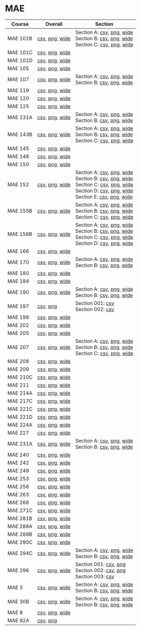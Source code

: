 # MAE

| Course | Overall | Section |
| ------ | ------- | ------- |
| MAE 101B | [csv](https://github.com/UCSD-Historical-Enrollment-Data/2024Spring/blob/main/overall/MAE%20101B.csv), [png](https://raw.githubusercontent.com/UCSD-Historical-Enrollment-Data/2024Spring/main/plot_overall/MAE%20101B.png), [wide](https://raw.githubusercontent.com/UCSD-Historical-Enrollment-Data/2024Spring/main/plot_overall_wide/MAE%20101B.png) | Section A: [csv](https://github.com/UCSD-Historical-Enrollment-Data/2024Spring/blob/main/section/MAE%20101B_A.csv), [png](https://raw.githubusercontent.com/UCSD-Historical-Enrollment-Data/2024Spring/main/plot_section/MAE%20101B_A.png), [wide](https://raw.githubusercontent.com/UCSD-Historical-Enrollment-Data/2024Spring/main/plot_section_wide/MAE%20101B_A.png)<br>Section B: [csv](https://github.com/UCSD-Historical-Enrollment-Data/2024Spring/blob/main/section/MAE%20101B_B.csv), [png](https://raw.githubusercontent.com/UCSD-Historical-Enrollment-Data/2024Spring/main/plot_section/MAE%20101B_B.png), [wide](https://raw.githubusercontent.com/UCSD-Historical-Enrollment-Data/2024Spring/main/plot_section_wide/MAE%20101B_B.png)<br>Section C: [csv](https://github.com/UCSD-Historical-Enrollment-Data/2024Spring/blob/main/section/MAE%20101B_C.csv), [png](https://raw.githubusercontent.com/UCSD-Historical-Enrollment-Data/2024Spring/main/plot_section/MAE%20101B_C.png), [wide](https://raw.githubusercontent.com/UCSD-Historical-Enrollment-Data/2024Spring/main/plot_section_wide/MAE%20101B_C.png) |
| MAE 101C | [csv](https://github.com/UCSD-Historical-Enrollment-Data/2024Spring/blob/main/overall/MAE%20101C.csv), [png](https://raw.githubusercontent.com/UCSD-Historical-Enrollment-Data/2024Spring/main/plot_overall/MAE%20101C.png), [wide](https://raw.githubusercontent.com/UCSD-Historical-Enrollment-Data/2024Spring/main/plot_overall_wide/MAE%20101C.png) |  |
| MAE 101D | [csv](https://github.com/UCSD-Historical-Enrollment-Data/2024Spring/blob/main/overall/MAE%20101D.csv), [png](https://raw.githubusercontent.com/UCSD-Historical-Enrollment-Data/2024Spring/main/plot_overall/MAE%20101D.png), [wide](https://raw.githubusercontent.com/UCSD-Historical-Enrollment-Data/2024Spring/main/plot_overall_wide/MAE%20101D.png) |  |
| MAE 105 | [csv](https://github.com/UCSD-Historical-Enrollment-Data/2024Spring/blob/main/overall/MAE%20105.csv), [png](https://raw.githubusercontent.com/UCSD-Historical-Enrollment-Data/2024Spring/main/plot_overall/MAE%20105.png), [wide](https://raw.githubusercontent.com/UCSD-Historical-Enrollment-Data/2024Spring/main/plot_overall_wide/MAE%20105.png) |  |
| MAE 107 | [csv](https://github.com/UCSD-Historical-Enrollment-Data/2024Spring/blob/main/overall/MAE%20107.csv), [png](https://raw.githubusercontent.com/UCSD-Historical-Enrollment-Data/2024Spring/main/plot_overall/MAE%20107.png), [wide](https://raw.githubusercontent.com/UCSD-Historical-Enrollment-Data/2024Spring/main/plot_overall_wide/MAE%20107.png) | Section A: [csv](https://github.com/UCSD-Historical-Enrollment-Data/2024Spring/blob/main/section/MAE%20107_A.csv), [png](https://raw.githubusercontent.com/UCSD-Historical-Enrollment-Data/2024Spring/main/plot_section/MAE%20107_A.png), [wide](https://raw.githubusercontent.com/UCSD-Historical-Enrollment-Data/2024Spring/main/plot_section_wide/MAE%20107_A.png)<br>Section B: [csv](https://github.com/UCSD-Historical-Enrollment-Data/2024Spring/blob/main/section/MAE%20107_B.csv), [png](https://raw.githubusercontent.com/UCSD-Historical-Enrollment-Data/2024Spring/main/plot_section/MAE%20107_B.png), [wide](https://raw.githubusercontent.com/UCSD-Historical-Enrollment-Data/2024Spring/main/plot_section_wide/MAE%20107_B.png) |
| MAE 119 | [csv](https://github.com/UCSD-Historical-Enrollment-Data/2024Spring/blob/main/overall/MAE%20119.csv), [png](https://raw.githubusercontent.com/UCSD-Historical-Enrollment-Data/2024Spring/main/plot_overall/MAE%20119.png), [wide](https://raw.githubusercontent.com/UCSD-Historical-Enrollment-Data/2024Spring/main/plot_overall_wide/MAE%20119.png) |  |
| MAE 120 | [csv](https://github.com/UCSD-Historical-Enrollment-Data/2024Spring/blob/main/overall/MAE%20120.csv), [png](https://raw.githubusercontent.com/UCSD-Historical-Enrollment-Data/2024Spring/main/plot_overall/MAE%20120.png), [wide](https://raw.githubusercontent.com/UCSD-Historical-Enrollment-Data/2024Spring/main/plot_overall_wide/MAE%20120.png) |  |
| MAE 125 | [csv](https://github.com/UCSD-Historical-Enrollment-Data/2024Spring/blob/main/overall/MAE%20125.csv), [png](https://raw.githubusercontent.com/UCSD-Historical-Enrollment-Data/2024Spring/main/plot_overall/MAE%20125.png), [wide](https://raw.githubusercontent.com/UCSD-Historical-Enrollment-Data/2024Spring/main/plot_overall_wide/MAE%20125.png) |  |
| MAE 131A | [csv](https://github.com/UCSD-Historical-Enrollment-Data/2024Spring/blob/main/overall/MAE%20131A.csv), [png](https://raw.githubusercontent.com/UCSD-Historical-Enrollment-Data/2024Spring/main/plot_overall/MAE%20131A.png), [wide](https://raw.githubusercontent.com/UCSD-Historical-Enrollment-Data/2024Spring/main/plot_overall_wide/MAE%20131A.png) | Section A: [csv](https://github.com/UCSD-Historical-Enrollment-Data/2024Spring/blob/main/section/MAE%20131A_A.csv), [png](https://raw.githubusercontent.com/UCSD-Historical-Enrollment-Data/2024Spring/main/plot_section/MAE%20131A_A.png), [wide](https://raw.githubusercontent.com/UCSD-Historical-Enrollment-Data/2024Spring/main/plot_section_wide/MAE%20131A_A.png)<br>Section B: [csv](https://github.com/UCSD-Historical-Enrollment-Data/2024Spring/blob/main/section/MAE%20131A_B.csv), [png](https://raw.githubusercontent.com/UCSD-Historical-Enrollment-Data/2024Spring/main/plot_section/MAE%20131A_B.png), [wide](https://raw.githubusercontent.com/UCSD-Historical-Enrollment-Data/2024Spring/main/plot_section_wide/MAE%20131A_B.png) |
| MAE 143B | [csv](https://github.com/UCSD-Historical-Enrollment-Data/2024Spring/blob/main/overall/MAE%20143B.csv), [png](https://raw.githubusercontent.com/UCSD-Historical-Enrollment-Data/2024Spring/main/plot_overall/MAE%20143B.png), [wide](https://raw.githubusercontent.com/UCSD-Historical-Enrollment-Data/2024Spring/main/plot_overall_wide/MAE%20143B.png) | Section A: [csv](https://github.com/UCSD-Historical-Enrollment-Data/2024Spring/blob/main/section/MAE%20143B_A.csv), [png](https://raw.githubusercontent.com/UCSD-Historical-Enrollment-Data/2024Spring/main/plot_section/MAE%20143B_A.png), [wide](https://raw.githubusercontent.com/UCSD-Historical-Enrollment-Data/2024Spring/main/plot_section_wide/MAE%20143B_A.png)<br>Section B: [csv](https://github.com/UCSD-Historical-Enrollment-Data/2024Spring/blob/main/section/MAE%20143B_B.csv), [png](https://raw.githubusercontent.com/UCSD-Historical-Enrollment-Data/2024Spring/main/plot_section/MAE%20143B_B.png), [wide](https://raw.githubusercontent.com/UCSD-Historical-Enrollment-Data/2024Spring/main/plot_section_wide/MAE%20143B_B.png)<br>Section C: [csv](https://github.com/UCSD-Historical-Enrollment-Data/2024Spring/blob/main/section/MAE%20143B_C.csv), [png](https://raw.githubusercontent.com/UCSD-Historical-Enrollment-Data/2024Spring/main/plot_section/MAE%20143B_C.png), [wide](https://raw.githubusercontent.com/UCSD-Historical-Enrollment-Data/2024Spring/main/plot_section_wide/MAE%20143B_C.png) |
| MAE 145 | [csv](https://github.com/UCSD-Historical-Enrollment-Data/2024Spring/blob/main/overall/MAE%20145.csv), [png](https://raw.githubusercontent.com/UCSD-Historical-Enrollment-Data/2024Spring/main/plot_overall/MAE%20145.png), [wide](https://raw.githubusercontent.com/UCSD-Historical-Enrollment-Data/2024Spring/main/plot_overall_wide/MAE%20145.png) |  |
| MAE 148 | [csv](https://github.com/UCSD-Historical-Enrollment-Data/2024Spring/blob/main/overall/MAE%20148.csv), [png](https://raw.githubusercontent.com/UCSD-Historical-Enrollment-Data/2024Spring/main/plot_overall/MAE%20148.png), [wide](https://raw.githubusercontent.com/UCSD-Historical-Enrollment-Data/2024Spring/main/plot_overall_wide/MAE%20148.png) |  |
| MAE 150 | [csv](https://github.com/UCSD-Historical-Enrollment-Data/2024Spring/blob/main/overall/MAE%20150.csv), [png](https://raw.githubusercontent.com/UCSD-Historical-Enrollment-Data/2024Spring/main/plot_overall/MAE%20150.png), [wide](https://raw.githubusercontent.com/UCSD-Historical-Enrollment-Data/2024Spring/main/plot_overall_wide/MAE%20150.png) |  |
| MAE 152 | [csv](https://github.com/UCSD-Historical-Enrollment-Data/2024Spring/blob/main/overall/MAE%20152.csv), [png](https://raw.githubusercontent.com/UCSD-Historical-Enrollment-Data/2024Spring/main/plot_overall/MAE%20152.png), [wide](https://raw.githubusercontent.com/UCSD-Historical-Enrollment-Data/2024Spring/main/plot_overall_wide/MAE%20152.png) | Section A: [csv](https://github.com/UCSD-Historical-Enrollment-Data/2024Spring/blob/main/section/MAE%20152_A.csv), [png](https://raw.githubusercontent.com/UCSD-Historical-Enrollment-Data/2024Spring/main/plot_section/MAE%20152_A.png), [wide](https://raw.githubusercontent.com/UCSD-Historical-Enrollment-Data/2024Spring/main/plot_section_wide/MAE%20152_A.png)<br>Section B: [csv](https://github.com/UCSD-Historical-Enrollment-Data/2024Spring/blob/main/section/MAE%20152_B.csv), [png](https://raw.githubusercontent.com/UCSD-Historical-Enrollment-Data/2024Spring/main/plot_section/MAE%20152_B.png), [wide](https://raw.githubusercontent.com/UCSD-Historical-Enrollment-Data/2024Spring/main/plot_section_wide/MAE%20152_B.png)<br>Section C: [csv](https://github.com/UCSD-Historical-Enrollment-Data/2024Spring/blob/main/section/MAE%20152_C.csv), [png](https://raw.githubusercontent.com/UCSD-Historical-Enrollment-Data/2024Spring/main/plot_section/MAE%20152_C.png), [wide](https://raw.githubusercontent.com/UCSD-Historical-Enrollment-Data/2024Spring/main/plot_section_wide/MAE%20152_C.png)<br>Section D: [csv](https://github.com/UCSD-Historical-Enrollment-Data/2024Spring/blob/main/section/MAE%20152_D.csv), [png](https://raw.githubusercontent.com/UCSD-Historical-Enrollment-Data/2024Spring/main/plot_section/MAE%20152_D.png), [wide](https://raw.githubusercontent.com/UCSD-Historical-Enrollment-Data/2024Spring/main/plot_section_wide/MAE%20152_D.png)<br>Section E: [csv](https://github.com/UCSD-Historical-Enrollment-Data/2024Spring/blob/main/section/MAE%20152_E.csv), [png](https://raw.githubusercontent.com/UCSD-Historical-Enrollment-Data/2024Spring/main/plot_section/MAE%20152_E.png), [wide](https://raw.githubusercontent.com/UCSD-Historical-Enrollment-Data/2024Spring/main/plot_section_wide/MAE%20152_E.png) |
| MAE 155B | [csv](https://github.com/UCSD-Historical-Enrollment-Data/2024Spring/blob/main/overall/MAE%20155B.csv), [png](https://raw.githubusercontent.com/UCSD-Historical-Enrollment-Data/2024Spring/main/plot_overall/MAE%20155B.png), [wide](https://raw.githubusercontent.com/UCSD-Historical-Enrollment-Data/2024Spring/main/plot_overall_wide/MAE%20155B.png) | Section A: [csv](https://github.com/UCSD-Historical-Enrollment-Data/2024Spring/blob/main/section/MAE%20155B_A.csv), [png](https://raw.githubusercontent.com/UCSD-Historical-Enrollment-Data/2024Spring/main/plot_section/MAE%20155B_A.png), [wide](https://raw.githubusercontent.com/UCSD-Historical-Enrollment-Data/2024Spring/main/plot_section_wide/MAE%20155B_A.png)<br>Section B: [csv](https://github.com/UCSD-Historical-Enrollment-Data/2024Spring/blob/main/section/MAE%20155B_B.csv), [png](https://raw.githubusercontent.com/UCSD-Historical-Enrollment-Data/2024Spring/main/plot_section/MAE%20155B_B.png), [wide](https://raw.githubusercontent.com/UCSD-Historical-Enrollment-Data/2024Spring/main/plot_section_wide/MAE%20155B_B.png)<br>Section C: [csv](https://github.com/UCSD-Historical-Enrollment-Data/2024Spring/blob/main/section/MAE%20155B_C.csv), [png](https://raw.githubusercontent.com/UCSD-Historical-Enrollment-Data/2024Spring/main/plot_section/MAE%20155B_C.png), [wide](https://raw.githubusercontent.com/UCSD-Historical-Enrollment-Data/2024Spring/main/plot_section_wide/MAE%20155B_C.png) |
| MAE 156B | [csv](https://github.com/UCSD-Historical-Enrollment-Data/2024Spring/blob/main/overall/MAE%20156B.csv), [png](https://raw.githubusercontent.com/UCSD-Historical-Enrollment-Data/2024Spring/main/plot_overall/MAE%20156B.png), [wide](https://raw.githubusercontent.com/UCSD-Historical-Enrollment-Data/2024Spring/main/plot_overall_wide/MAE%20156B.png) | Section A: [csv](https://github.com/UCSD-Historical-Enrollment-Data/2024Spring/blob/main/section/MAE%20156B_A.csv), [png](https://raw.githubusercontent.com/UCSD-Historical-Enrollment-Data/2024Spring/main/plot_section/MAE%20156B_A.png), [wide](https://raw.githubusercontent.com/UCSD-Historical-Enrollment-Data/2024Spring/main/plot_section_wide/MAE%20156B_A.png)<br>Section B: [csv](https://github.com/UCSD-Historical-Enrollment-Data/2024Spring/blob/main/section/MAE%20156B_B.csv), [png](https://raw.githubusercontent.com/UCSD-Historical-Enrollment-Data/2024Spring/main/plot_section/MAE%20156B_B.png), [wide](https://raw.githubusercontent.com/UCSD-Historical-Enrollment-Data/2024Spring/main/plot_section_wide/MAE%20156B_B.png)<br>Section C: [csv](https://github.com/UCSD-Historical-Enrollment-Data/2024Spring/blob/main/section/MAE%20156B_C.csv), [png](https://raw.githubusercontent.com/UCSD-Historical-Enrollment-Data/2024Spring/main/plot_section/MAE%20156B_C.png), [wide](https://raw.githubusercontent.com/UCSD-Historical-Enrollment-Data/2024Spring/main/plot_section_wide/MAE%20156B_C.png)<br>Section D: [csv](https://github.com/UCSD-Historical-Enrollment-Data/2024Spring/blob/main/section/MAE%20156B_D.csv), [png](https://raw.githubusercontent.com/UCSD-Historical-Enrollment-Data/2024Spring/main/plot_section/MAE%20156B_D.png), [wide](https://raw.githubusercontent.com/UCSD-Historical-Enrollment-Data/2024Spring/main/plot_section_wide/MAE%20156B_D.png) |
| MAE 166 | [csv](https://github.com/UCSD-Historical-Enrollment-Data/2024Spring/blob/main/overall/MAE%20166.csv), [png](https://raw.githubusercontent.com/UCSD-Historical-Enrollment-Data/2024Spring/main/plot_overall/MAE%20166.png), [wide](https://raw.githubusercontent.com/UCSD-Historical-Enrollment-Data/2024Spring/main/plot_overall_wide/MAE%20166.png) |  |
| MAE 170 | [csv](https://github.com/UCSD-Historical-Enrollment-Data/2024Spring/blob/main/overall/MAE%20170.csv), [png](https://raw.githubusercontent.com/UCSD-Historical-Enrollment-Data/2024Spring/main/plot_overall/MAE%20170.png), [wide](https://raw.githubusercontent.com/UCSD-Historical-Enrollment-Data/2024Spring/main/plot_overall_wide/MAE%20170.png) | Section A: [csv](https://github.com/UCSD-Historical-Enrollment-Data/2024Spring/blob/main/section/MAE%20170_A.csv), [png](https://raw.githubusercontent.com/UCSD-Historical-Enrollment-Data/2024Spring/main/plot_section/MAE%20170_A.png), [wide](https://raw.githubusercontent.com/UCSD-Historical-Enrollment-Data/2024Spring/main/plot_section_wide/MAE%20170_A.png)<br>Section B: [csv](https://github.com/UCSD-Historical-Enrollment-Data/2024Spring/blob/main/section/MAE%20170_B.csv), [png](https://raw.githubusercontent.com/UCSD-Historical-Enrollment-Data/2024Spring/main/plot_section/MAE%20170_B.png), [wide](https://raw.githubusercontent.com/UCSD-Historical-Enrollment-Data/2024Spring/main/plot_section_wide/MAE%20170_B.png) |
| MAE 180 | [csv](https://github.com/UCSD-Historical-Enrollment-Data/2024Spring/blob/main/overall/MAE%20180.csv), [png](https://raw.githubusercontent.com/UCSD-Historical-Enrollment-Data/2024Spring/main/plot_overall/MAE%20180.png), [wide](https://raw.githubusercontent.com/UCSD-Historical-Enrollment-Data/2024Spring/main/plot_overall_wide/MAE%20180.png) |  |
| MAE 184 | [csv](https://github.com/UCSD-Historical-Enrollment-Data/2024Spring/blob/main/overall/MAE%20184.csv), [png](https://raw.githubusercontent.com/UCSD-Historical-Enrollment-Data/2024Spring/main/plot_overall/MAE%20184.png), [wide](https://raw.githubusercontent.com/UCSD-Historical-Enrollment-Data/2024Spring/main/plot_overall_wide/MAE%20184.png) |  |
| MAE 190 | [csv](https://github.com/UCSD-Historical-Enrollment-Data/2024Spring/blob/main/overall/MAE%20190.csv), [png](https://raw.githubusercontent.com/UCSD-Historical-Enrollment-Data/2024Spring/main/plot_overall/MAE%20190.png), [wide](https://raw.githubusercontent.com/UCSD-Historical-Enrollment-Data/2024Spring/main/plot_overall_wide/MAE%20190.png) | Section A: [csv](https://github.com/UCSD-Historical-Enrollment-Data/2024Spring/blob/main/section/MAE%20190_A.csv), [png](https://raw.githubusercontent.com/UCSD-Historical-Enrollment-Data/2024Spring/main/plot_section/MAE%20190_A.png), [wide](https://raw.githubusercontent.com/UCSD-Historical-Enrollment-Data/2024Spring/main/plot_section_wide/MAE%20190_A.png)<br>Section B: [csv](https://github.com/UCSD-Historical-Enrollment-Data/2024Spring/blob/main/section/MAE%20190_B.csv), [png](https://raw.githubusercontent.com/UCSD-Historical-Enrollment-Data/2024Spring/main/plot_section/MAE%20190_B.png), [wide](https://raw.githubusercontent.com/UCSD-Historical-Enrollment-Data/2024Spring/main/plot_section_wide/MAE%20190_B.png) |
| MAE 197 | [csv](https://github.com/UCSD-Historical-Enrollment-Data/2024Spring/blob/main/overall/MAE%20197.csv), [png](https://raw.githubusercontent.com/UCSD-Historical-Enrollment-Data/2024Spring/main/plot_overall/MAE%20197.png) | Section 001: [csv](https://github.com/UCSD-Historical-Enrollment-Data/2024Spring/blob/main/section/MAE%20197_001.csv)<br>Section 002: [csv](https://github.com/UCSD-Historical-Enrollment-Data/2024Spring/blob/main/section/MAE%20197_002.csv) |
| MAE 198 | [csv](https://github.com/UCSD-Historical-Enrollment-Data/2024Spring/blob/main/overall/MAE%20198.csv), [png](https://raw.githubusercontent.com/UCSD-Historical-Enrollment-Data/2024Spring/main/plot_overall/MAE%20198.png), [wide](https://raw.githubusercontent.com/UCSD-Historical-Enrollment-Data/2024Spring/main/plot_overall_wide/MAE%20198.png) |  |
| MAE 202 | [csv](https://github.com/UCSD-Historical-Enrollment-Data/2024Spring/blob/main/overall/MAE%20202.csv), [png](https://raw.githubusercontent.com/UCSD-Historical-Enrollment-Data/2024Spring/main/plot_overall/MAE%20202.png), [wide](https://raw.githubusercontent.com/UCSD-Historical-Enrollment-Data/2024Spring/main/plot_overall_wide/MAE%20202.png) |  |
| MAE 205 | [csv](https://github.com/UCSD-Historical-Enrollment-Data/2024Spring/blob/main/overall/MAE%20205.csv), [png](https://raw.githubusercontent.com/UCSD-Historical-Enrollment-Data/2024Spring/main/plot_overall/MAE%20205.png), [wide](https://raw.githubusercontent.com/UCSD-Historical-Enrollment-Data/2024Spring/main/plot_overall_wide/MAE%20205.png) |  |
| MAE 207 | [csv](https://github.com/UCSD-Historical-Enrollment-Data/2024Spring/blob/main/overall/MAE%20207.csv), [png](https://raw.githubusercontent.com/UCSD-Historical-Enrollment-Data/2024Spring/main/plot_overall/MAE%20207.png), [wide](https://raw.githubusercontent.com/UCSD-Historical-Enrollment-Data/2024Spring/main/plot_overall_wide/MAE%20207.png) | Section A: [csv](https://github.com/UCSD-Historical-Enrollment-Data/2024Spring/blob/main/section/MAE%20207_A.csv), [png](https://raw.githubusercontent.com/UCSD-Historical-Enrollment-Data/2024Spring/main/plot_section/MAE%20207_A.png), [wide](https://raw.githubusercontent.com/UCSD-Historical-Enrollment-Data/2024Spring/main/plot_section_wide/MAE%20207_A.png)<br>Section B: [csv](https://github.com/UCSD-Historical-Enrollment-Data/2024Spring/blob/main/section/MAE%20207_B.csv), [png](https://raw.githubusercontent.com/UCSD-Historical-Enrollment-Data/2024Spring/main/plot_section/MAE%20207_B.png), [wide](https://raw.githubusercontent.com/UCSD-Historical-Enrollment-Data/2024Spring/main/plot_section_wide/MAE%20207_B.png)<br>Section C: [csv](https://github.com/UCSD-Historical-Enrollment-Data/2024Spring/blob/main/section/MAE%20207_C.csv), [png](https://raw.githubusercontent.com/UCSD-Historical-Enrollment-Data/2024Spring/main/plot_section/MAE%20207_C.png), [wide](https://raw.githubusercontent.com/UCSD-Historical-Enrollment-Data/2024Spring/main/plot_section_wide/MAE%20207_C.png) |
| MAE 208 | [csv](https://github.com/UCSD-Historical-Enrollment-Data/2024Spring/blob/main/overall/MAE%20208.csv), [png](https://raw.githubusercontent.com/UCSD-Historical-Enrollment-Data/2024Spring/main/plot_overall/MAE%20208.png), [wide](https://raw.githubusercontent.com/UCSD-Historical-Enrollment-Data/2024Spring/main/plot_overall_wide/MAE%20208.png) |  |
| MAE 209 | [csv](https://github.com/UCSD-Historical-Enrollment-Data/2024Spring/blob/main/overall/MAE%20209.csv), [png](https://raw.githubusercontent.com/UCSD-Historical-Enrollment-Data/2024Spring/main/plot_overall/MAE%20209.png), [wide](https://raw.githubusercontent.com/UCSD-Historical-Enrollment-Data/2024Spring/main/plot_overall_wide/MAE%20209.png) |  |
| MAE 210C | [csv](https://github.com/UCSD-Historical-Enrollment-Data/2024Spring/blob/main/overall/MAE%20210C.csv), [png](https://raw.githubusercontent.com/UCSD-Historical-Enrollment-Data/2024Spring/main/plot_overall/MAE%20210C.png), [wide](https://raw.githubusercontent.com/UCSD-Historical-Enrollment-Data/2024Spring/main/plot_overall_wide/MAE%20210C.png) |  |
| MAE 211 | [csv](https://github.com/UCSD-Historical-Enrollment-Data/2024Spring/blob/main/overall/MAE%20211.csv), [png](https://raw.githubusercontent.com/UCSD-Historical-Enrollment-Data/2024Spring/main/plot_overall/MAE%20211.png), [wide](https://raw.githubusercontent.com/UCSD-Historical-Enrollment-Data/2024Spring/main/plot_overall_wide/MAE%20211.png) |  |
| MAE 214A | [csv](https://github.com/UCSD-Historical-Enrollment-Data/2024Spring/blob/main/overall/MAE%20214A.csv), [png](https://raw.githubusercontent.com/UCSD-Historical-Enrollment-Data/2024Spring/main/plot_overall/MAE%20214A.png), [wide](https://raw.githubusercontent.com/UCSD-Historical-Enrollment-Data/2024Spring/main/plot_overall_wide/MAE%20214A.png) |  |
| MAE 217C | [csv](https://github.com/UCSD-Historical-Enrollment-Data/2024Spring/blob/main/overall/MAE%20217C.csv), [png](https://raw.githubusercontent.com/UCSD-Historical-Enrollment-Data/2024Spring/main/plot_overall/MAE%20217C.png), [wide](https://raw.githubusercontent.com/UCSD-Historical-Enrollment-Data/2024Spring/main/plot_overall_wide/MAE%20217C.png) |  |
| MAE 221C | [csv](https://github.com/UCSD-Historical-Enrollment-Data/2024Spring/blob/main/overall/MAE%20221C.csv), [png](https://raw.githubusercontent.com/UCSD-Historical-Enrollment-Data/2024Spring/main/plot_overall/MAE%20221C.png), [wide](https://raw.githubusercontent.com/UCSD-Historical-Enrollment-Data/2024Spring/main/plot_overall_wide/MAE%20221C.png) |  |
| MAE 221D | [csv](https://github.com/UCSD-Historical-Enrollment-Data/2024Spring/blob/main/overall/MAE%20221D.csv), [png](https://raw.githubusercontent.com/UCSD-Historical-Enrollment-Data/2024Spring/main/plot_overall/MAE%20221D.png), [wide](https://raw.githubusercontent.com/UCSD-Historical-Enrollment-Data/2024Spring/main/plot_overall_wide/MAE%20221D.png) |  |
| MAE 224A | [csv](https://github.com/UCSD-Historical-Enrollment-Data/2024Spring/blob/main/overall/MAE%20224A.csv), [png](https://raw.githubusercontent.com/UCSD-Historical-Enrollment-Data/2024Spring/main/plot_overall/MAE%20224A.png), [wide](https://raw.githubusercontent.com/UCSD-Historical-Enrollment-Data/2024Spring/main/plot_overall_wide/MAE%20224A.png) |  |
| MAE 227 | [csv](https://github.com/UCSD-Historical-Enrollment-Data/2024Spring/blob/main/overall/MAE%20227.csv), [png](https://raw.githubusercontent.com/UCSD-Historical-Enrollment-Data/2024Spring/main/plot_overall/MAE%20227.png), [wide](https://raw.githubusercontent.com/UCSD-Historical-Enrollment-Data/2024Spring/main/plot_overall_wide/MAE%20227.png) |  |
| MAE 231A | [csv](https://github.com/UCSD-Historical-Enrollment-Data/2024Spring/blob/main/overall/MAE%20231A.csv), [png](https://raw.githubusercontent.com/UCSD-Historical-Enrollment-Data/2024Spring/main/plot_overall/MAE%20231A.png), [wide](https://raw.githubusercontent.com/UCSD-Historical-Enrollment-Data/2024Spring/main/plot_overall_wide/MAE%20231A.png) | Section A: [csv](https://github.com/UCSD-Historical-Enrollment-Data/2024Spring/blob/main/section/MAE%20231A_A.csv), [png](https://raw.githubusercontent.com/UCSD-Historical-Enrollment-Data/2024Spring/main/plot_section/MAE%20231A_A.png), [wide](https://raw.githubusercontent.com/UCSD-Historical-Enrollment-Data/2024Spring/main/plot_section_wide/MAE%20231A_A.png)<br>Section B: [csv](https://github.com/UCSD-Historical-Enrollment-Data/2024Spring/blob/main/section/MAE%20231A_B.csv), [png](https://raw.githubusercontent.com/UCSD-Historical-Enrollment-Data/2024Spring/main/plot_section/MAE%20231A_B.png), [wide](https://raw.githubusercontent.com/UCSD-Historical-Enrollment-Data/2024Spring/main/plot_section_wide/MAE%20231A_B.png) |
| MAE 240 | [csv](https://github.com/UCSD-Historical-Enrollment-Data/2024Spring/blob/main/overall/MAE%20240.csv), [png](https://raw.githubusercontent.com/UCSD-Historical-Enrollment-Data/2024Spring/main/plot_overall/MAE%20240.png), [wide](https://raw.githubusercontent.com/UCSD-Historical-Enrollment-Data/2024Spring/main/plot_overall_wide/MAE%20240.png) |  |
| MAE 242 | [csv](https://github.com/UCSD-Historical-Enrollment-Data/2024Spring/blob/main/overall/MAE%20242.csv), [png](https://raw.githubusercontent.com/UCSD-Historical-Enrollment-Data/2024Spring/main/plot_overall/MAE%20242.png), [wide](https://raw.githubusercontent.com/UCSD-Historical-Enrollment-Data/2024Spring/main/plot_overall_wide/MAE%20242.png) |  |
| MAE 249 | [csv](https://github.com/UCSD-Historical-Enrollment-Data/2024Spring/blob/main/overall/MAE%20249.csv), [png](https://raw.githubusercontent.com/UCSD-Historical-Enrollment-Data/2024Spring/main/plot_overall/MAE%20249.png), [wide](https://raw.githubusercontent.com/UCSD-Historical-Enrollment-Data/2024Spring/main/plot_overall_wide/MAE%20249.png) |  |
| MAE 253 | [csv](https://github.com/UCSD-Historical-Enrollment-Data/2024Spring/blob/main/overall/MAE%20253.csv), [png](https://raw.githubusercontent.com/UCSD-Historical-Enrollment-Data/2024Spring/main/plot_overall/MAE%20253.png), [wide](https://raw.githubusercontent.com/UCSD-Historical-Enrollment-Data/2024Spring/main/plot_overall_wide/MAE%20253.png) |  |
| MAE 256 | [csv](https://github.com/UCSD-Historical-Enrollment-Data/2024Spring/blob/main/overall/MAE%20256.csv), [png](https://raw.githubusercontent.com/UCSD-Historical-Enrollment-Data/2024Spring/main/plot_overall/MAE%20256.png), [wide](https://raw.githubusercontent.com/UCSD-Historical-Enrollment-Data/2024Spring/main/plot_overall_wide/MAE%20256.png) |  |
| MAE 263 | [csv](https://github.com/UCSD-Historical-Enrollment-Data/2024Spring/blob/main/overall/MAE%20263.csv), [png](https://raw.githubusercontent.com/UCSD-Historical-Enrollment-Data/2024Spring/main/plot_overall/MAE%20263.png), [wide](https://raw.githubusercontent.com/UCSD-Historical-Enrollment-Data/2024Spring/main/plot_overall_wide/MAE%20263.png) |  |
| MAE 266 | [csv](https://github.com/UCSD-Historical-Enrollment-Data/2024Spring/blob/main/overall/MAE%20266.csv), [png](https://raw.githubusercontent.com/UCSD-Historical-Enrollment-Data/2024Spring/main/plot_overall/MAE%20266.png), [wide](https://raw.githubusercontent.com/UCSD-Historical-Enrollment-Data/2024Spring/main/plot_overall_wide/MAE%20266.png) |  |
| MAE 271C | [csv](https://github.com/UCSD-Historical-Enrollment-Data/2024Spring/blob/main/overall/MAE%20271C.csv), [png](https://raw.githubusercontent.com/UCSD-Historical-Enrollment-Data/2024Spring/main/plot_overall/MAE%20271C.png), [wide](https://raw.githubusercontent.com/UCSD-Historical-Enrollment-Data/2024Spring/main/plot_overall_wide/MAE%20271C.png) |  |
| MAE 281B | [csv](https://github.com/UCSD-Historical-Enrollment-Data/2024Spring/blob/main/overall/MAE%20281B.csv), [png](https://raw.githubusercontent.com/UCSD-Historical-Enrollment-Data/2024Spring/main/plot_overall/MAE%20281B.png), [wide](https://raw.githubusercontent.com/UCSD-Historical-Enrollment-Data/2024Spring/main/plot_overall_wide/MAE%20281B.png) |  |
| MAE 288A | [csv](https://github.com/UCSD-Historical-Enrollment-Data/2024Spring/blob/main/overall/MAE%20288A.csv), [png](https://raw.githubusercontent.com/UCSD-Historical-Enrollment-Data/2024Spring/main/plot_overall/MAE%20288A.png), [wide](https://raw.githubusercontent.com/UCSD-Historical-Enrollment-Data/2024Spring/main/plot_overall_wide/MAE%20288A.png) |  |
| MAE 288B | [csv](https://github.com/UCSD-Historical-Enrollment-Data/2024Spring/blob/main/overall/MAE%20288B.csv), [png](https://raw.githubusercontent.com/UCSD-Historical-Enrollment-Data/2024Spring/main/plot_overall/MAE%20288B.png), [wide](https://raw.githubusercontent.com/UCSD-Historical-Enrollment-Data/2024Spring/main/plot_overall_wide/MAE%20288B.png) |  |
| MAE 290C | [csv](https://github.com/UCSD-Historical-Enrollment-Data/2024Spring/blob/main/overall/MAE%20290C.csv), [png](https://raw.githubusercontent.com/UCSD-Historical-Enrollment-Data/2024Spring/main/plot_overall/MAE%20290C.png), [wide](https://raw.githubusercontent.com/UCSD-Historical-Enrollment-Data/2024Spring/main/plot_overall_wide/MAE%20290C.png) |  |
| MAE 294C | [csv](https://github.com/UCSD-Historical-Enrollment-Data/2024Spring/blob/main/overall/MAE%20294C.csv), [png](https://raw.githubusercontent.com/UCSD-Historical-Enrollment-Data/2024Spring/main/plot_overall/MAE%20294C.png), [wide](https://raw.githubusercontent.com/UCSD-Historical-Enrollment-Data/2024Spring/main/plot_overall_wide/MAE%20294C.png) | Section A: [csv](https://github.com/UCSD-Historical-Enrollment-Data/2024Spring/blob/main/section/MAE%20294C_A.csv), [png](https://raw.githubusercontent.com/UCSD-Historical-Enrollment-Data/2024Spring/main/plot_section/MAE%20294C_A.png), [wide](https://raw.githubusercontent.com/UCSD-Historical-Enrollment-Data/2024Spring/main/plot_section_wide/MAE%20294C_A.png)<br>Section B: [csv](https://github.com/UCSD-Historical-Enrollment-Data/2024Spring/blob/main/section/MAE%20294C_B.csv), [png](https://raw.githubusercontent.com/UCSD-Historical-Enrollment-Data/2024Spring/main/plot_section/MAE%20294C_B.png), [wide](https://raw.githubusercontent.com/UCSD-Historical-Enrollment-Data/2024Spring/main/plot_section_wide/MAE%20294C_B.png) |
| MAE 296 | [csv](https://github.com/UCSD-Historical-Enrollment-Data/2024Spring/blob/main/overall/MAE%20296.csv), [png](https://raw.githubusercontent.com/UCSD-Historical-Enrollment-Data/2024Spring/main/plot_overall/MAE%20296.png), [wide](https://raw.githubusercontent.com/UCSD-Historical-Enrollment-Data/2024Spring/main/plot_overall_wide/MAE%20296.png) | Section 001: [csv](https://github.com/UCSD-Historical-Enrollment-Data/2024Spring/blob/main/section/MAE%20296_001.csv), [png](https://raw.githubusercontent.com/UCSD-Historical-Enrollment-Data/2024Spring/main/plot_section/MAE%20296_001.png)<br>Section 002: [csv](https://github.com/UCSD-Historical-Enrollment-Data/2024Spring/blob/main/section/MAE%20296_002.csv), [png](https://raw.githubusercontent.com/UCSD-Historical-Enrollment-Data/2024Spring/main/plot_section/MAE%20296_002.png)<br>Section 003: [csv](https://github.com/UCSD-Historical-Enrollment-Data/2024Spring/blob/main/section/MAE%20296_003.csv) |
| MAE 3 | [csv](https://github.com/UCSD-Historical-Enrollment-Data/2024Spring/blob/main/overall/MAE%203.csv), [png](https://raw.githubusercontent.com/UCSD-Historical-Enrollment-Data/2024Spring/main/plot_overall/MAE%203.png), [wide](https://raw.githubusercontent.com/UCSD-Historical-Enrollment-Data/2024Spring/main/plot_overall_wide/MAE%203.png) | Section A: [csv](https://github.com/UCSD-Historical-Enrollment-Data/2024Spring/blob/main/section/MAE%203_A.csv), [png](https://raw.githubusercontent.com/UCSD-Historical-Enrollment-Data/2024Spring/main/plot_section/MAE%203_A.png), [wide](https://raw.githubusercontent.com/UCSD-Historical-Enrollment-Data/2024Spring/main/plot_section_wide/MAE%203_A.png)<br>Section B: [csv](https://github.com/UCSD-Historical-Enrollment-Data/2024Spring/blob/main/section/MAE%203_B.csv), [png](https://raw.githubusercontent.com/UCSD-Historical-Enrollment-Data/2024Spring/main/plot_section/MAE%203_B.png), [wide](https://raw.githubusercontent.com/UCSD-Historical-Enrollment-Data/2024Spring/main/plot_section_wide/MAE%203_B.png) |
| MAE 30B | [csv](https://github.com/UCSD-Historical-Enrollment-Data/2024Spring/blob/main/overall/MAE%2030B.csv), [png](https://raw.githubusercontent.com/UCSD-Historical-Enrollment-Data/2024Spring/main/plot_overall/MAE%2030B.png), [wide](https://raw.githubusercontent.com/UCSD-Historical-Enrollment-Data/2024Spring/main/plot_overall_wide/MAE%2030B.png) | Section A: [csv](https://github.com/UCSD-Historical-Enrollment-Data/2024Spring/blob/main/section/MAE%2030B_A.csv), [png](https://raw.githubusercontent.com/UCSD-Historical-Enrollment-Data/2024Spring/main/plot_section/MAE%2030B_A.png), [wide](https://raw.githubusercontent.com/UCSD-Historical-Enrollment-Data/2024Spring/main/plot_section_wide/MAE%2030B_A.png)<br>Section B: [csv](https://github.com/UCSD-Historical-Enrollment-Data/2024Spring/blob/main/section/MAE%2030B_B.csv), [png](https://raw.githubusercontent.com/UCSD-Historical-Enrollment-Data/2024Spring/main/plot_section/MAE%2030B_B.png), [wide](https://raw.githubusercontent.com/UCSD-Historical-Enrollment-Data/2024Spring/main/plot_section_wide/MAE%2030B_B.png) |
| MAE 8 | [csv](https://github.com/UCSD-Historical-Enrollment-Data/2024Spring/blob/main/overall/MAE%208.csv), [png](https://raw.githubusercontent.com/UCSD-Historical-Enrollment-Data/2024Spring/main/plot_overall/MAE%208.png), [wide](https://raw.githubusercontent.com/UCSD-Historical-Enrollment-Data/2024Spring/main/plot_overall_wide/MAE%208.png) |  |
| MAE 92A | [csv](https://github.com/UCSD-Historical-Enrollment-Data/2024Spring/blob/main/overall/MAE%2092A.csv), [png](https://raw.githubusercontent.com/UCSD-Historical-Enrollment-Data/2024Spring/main/plot_overall/MAE%2092A.png) |  |
